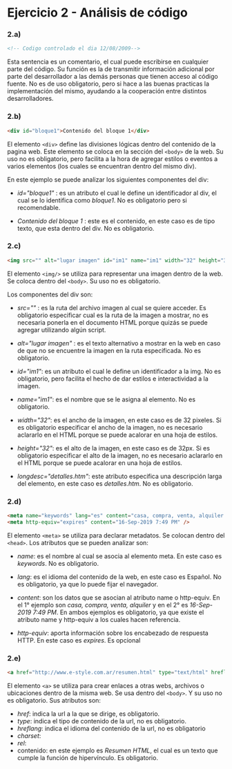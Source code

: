 # Ejercicio 2 - Análisis de código

### 2.a) 
````html
<!-- Codigo controlado el dia 12/08/2009-->
````
Esta sentencia es un comentario, el cual puede escribirse en cualquier parte del código.
Su función es la de transmitir información adicional por parte del desarrollador a las demás personas que tienen acceso al código fuente.
No es de uso obligatorio, pero si hace a las buenas practicas la implementación del mismo, ayudando a la cooperación entre distintos desarrolladores.


### 2.b) 
````html
<div id="bloque1">Contenido del bloque 1</div>
````

El elemento `<div>` define las divisiones lógicas dentro del contenido de la pagina web.
Este elemento se coloca en la sección del `<body>` de la web.
Su uso no es obligatorio, pero facilita a la hora de agregar estilos o eventos a varios elementos (los cuales se encuentran dentro del mismo div).

En este ejemplo se puede analizar los siguientes componentes del div:
- *id="bloque1"* : es un atributo el cual le define un identificador al div, el cual se lo identifica como *bloque1*. No es obligatorio pero si recomendable.

- *Contenido del bloque 1* : este es el contenido, en este caso es de tipo texto, que esta dentro del div.  No es obligatorio.


### 2.c) 

````html
<img src="" alt="lugar imagen" id="im1" name="im1" width="32" height="32" longdesc="detalles.htm"/>
````

El elemento `<img/>`  se utiliza para representar una imagen dentro de la web.
Se coloca dentro del `<body>`.
Su uso no es obligatorio.

Los componentes del div son:
- *src=""* : es la ruta del archivo imagen al cual se quiere acceder. Es obligatorio especificar cual es la ruta de la imagen a mostrar, no es necesaria ponerla en el documento HTML porque quizás se puede agregar utilizando algún script.

- *alt="lugar imagen"* : es el texto alternativo a mostrar en la web en caso de que no se encuentre la imagen en la ruta especificada. No es obligatorio.

- *id="im1"*: es un atributo el cual le define un identificador a la img. No es obligatorio, pero facilita el hecho de dar estilos e interactividad a la imagen.

- *name="im1"*: es el nombre que se le asigna al elemento. No es obligatorio.

- *width="32"*: es el ancho de la imagen, en este caso es de 32 pixeles. Si es obligatorio especificar el ancho de la imagen, no es necesario aclararlo en el HTML porque se puede acalorar en una hoja de estilos.

- *height="32"*: es el alto de la imagen, en este caso es de 32px. Si es obligatorio especificar el alto de la imagen, no es necesario aclararlo en el HTML porque se puede acalorar en una hoja de estilos.

- *longdesc="detalles.htm"*: este atributo especifica una descripción larga del elemento, en este caso es *detalles.htm*. No es obligatorio.


### 2.d) 

````html
<meta name="keywords" lang="es" content="casa, compra, venta, alquiler " />
<meta http-equiv="expires" content="16-Sep-2019 7:49 PM" />
````
El elemento `<meta>`  se utiliza para declarar metadatos.
Se colocan dentro del `<head>`.
Los atributos que se pueden analizar son:
- *name*: es el nombre al cual se asocia al elemento meta. En este caso es *keywords*. No es obligatorio.

- *lang*:  es el idioma del contenido de la web, en este caso es Español. No es obligatorio, ya que lo puede fijar el navegador.

- *content*: son los datos que se asocian al atributo name o http-equiv. En el 1° ejemplo son *casa, compra, venta, alquiler* y en el 2° es *16-Sep-2019 7:49 PM*. En ambos ejemplos es obligatorio, ya que existe el atributo name y http-equiv a los cuales hacen referencia.

- *http-equiv*: aporta información sobre los encabezado de respuesta HTTP. En este caso es *expires*. Es opcional


### 2.e) 

````html
<a href="http://www.e-style.com.ar/resumen.html" type="text/html" hreflang="es" charset="utf-8" rel="help">Resumen HTML</a>
````
El elemento `<a>`  se utiliza para crear enlaces a otras webs, archivos o ubicaciones dentro de la misma web.
Se usa dentro del `<body>`.
Y su uso no es obligatorio.
Sus atributos son:
- *href*: indica la url a la que se dirige, es obligatorio.
- *type*: indica el tipo de contenido de la url, no es obligatorio.
- *hreflang*: indica el idioma del contenido de la url, no es obligatorio
- *charset*: 
- *rel*:
- contenido: en este ejemplo es *Resumen HTML*, el cual es un texto que cumple la función de hipervínculo. Es obligatorio.

 







<!--stackedit_data:
eyJoaXN0b3J5IjpbLTc4NjQwNTU4MiwxMzgxMDkyNzA1LDczMD
k5ODExNl19
-->